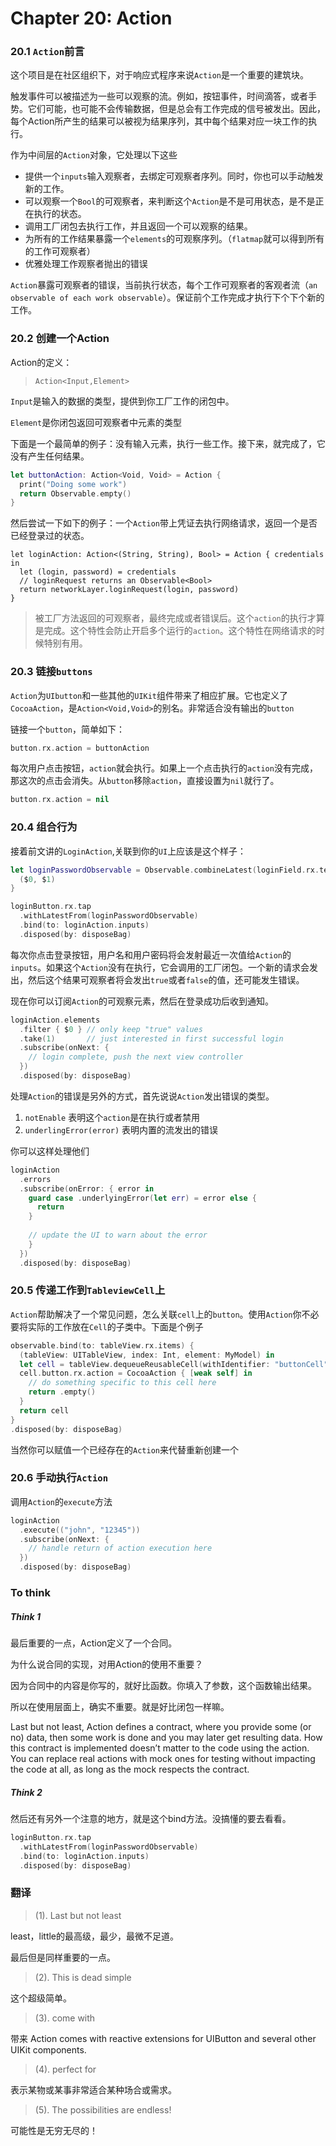# Chapter 20: Action

### 20.1 `Action`前言

这个项目是在社区组织下，对于响应式程序来说`Action`是一个重要的建筑块。

触发事件可以被描述为一些可以观察的流。例如，按钮事件，时间滴答，或者手势。它们可能，也可能不会传输数据，但是总会有工作完成的信号被发出。因此，每个Action所产生的结果可以被视为结果序列，其中每个结果对应一块工作的执行。

作为中间层的`Action`对象，它处理以下这些

- 提供一个`inputs`输入观察者，去绑定可观察者序列。同时，你也可以手动触发新的工作。
- 可以观察一个`Bool`的可观察者，来判断这个`Action`是不是可用状态，是不是正在执行的状态。
- 调用工厂闭包去执行工作，并且返回一个可以观察的结果。
- 为所有的工作结果暴露一个`elements`的可观察序列。（`flatmap`就可以得到所有的工作可观察者）
- 优雅处理工作观察者抛出的错误


`Action`暴露可观察者的错误，当前执行状态，每个工作可观察者的客观者流（`an observable of each work observable`）。保证前个工作完成才执行下个下个新的工作。


### 20.2 创建一个Action

Action的定义：


> `Action<Input,Element>`

`Input`是输入的数据的类型，提供到你工厂工作的闭包中。

`Element`是你闭包返回可观察者中元素的类型

下面是一个最简单的例子：没有输入元素，执行一些工作。接下来，就完成了，它没有产生任何结果。

```swift
let buttonAction: Action<Void, Void> = Action {
  print("Doing some work")
  return Observable.empty()
}

```


然后尝试一下如下的例子：一个`Action`带上凭证去执行网络请求，返回一个是否已经登录过的状态。

```
let loginAction: Action<(String, String), Bool> = Action { credentials in
  let (login, password) = credentials
  // loginRequest returns an Observable<Bool>
  return networkLayer.loginRequest(login, password)
}
```

> 被工厂方法返回的可观察者，最终完成或者错误后。这个`action`的执行才算是完成。这个特性会防止开启多个运行的`action`。这个特性在网络请求的时候特别有用。


### 20.3 链接`buttons`

`Action`为`UIbutton`和一些其他的`UIKit`组件带来了相应扩展。它也定义了`CocoaAction`，是`Action<Void,Void>`的别名。非常适合没有输出的`button`

链接一个`button`，简单如下：

```swift
button.rx.action = buttonAction

```
每次用户点击按钮，`action`就会执行。如果上一个点击执行的`action`没有完成，那这次的点击会消失。从`button`移除`action`，直接设置为`nil`就行了。

```swift
button.rx.action = nil

```

### 20.4 组合行为

接着前文讲的`LoginAction`,关联到你的`UI`上应该是这个样子：

```swift
let loginPasswordObservable = Observable.combineLatest(loginField.rx.text, passwordField.rx.text) {
  ($0, $1)
}

loginButton.rx.tap
  .withLatestFrom(loginPasswordObservable)
  .bind(to: loginAction.inputs)
  .disposed(by: disposeBag)
```
每次你点击登录按钮，用户名和用户密码将会发射最近一次值给`Action`的`inputs`。如果这个`Action`没有在执行，它会调用的工厂闭包。一个新的请求会发出，然后这个结果可观察者将会发出`true`或者`false`的值，还可能发生错误。

现在你可以订阅`Action`的可观察元素，然后在登录成功后收到通知。

```swift
loginAction.elements
  .filter { $0 } // only keep "true" values
  .take(1)       // just interested in first successful login
  .subscribe(onNext: {
    // login complete, push the next view controller
  })
  .disposed(by: disposeBag)
```

处理`Action`的错误是另外的方式，首先说说`Action`发出错误的类型。
1. `notEnable` 表明这个`action`是在执行或者禁用
2. `underlingError(error)` 表明内置的流发出的错误

你可以这样处理他们

```swift
loginAction
  .errors
  .subscribe(onError: { error in
    guard case .underlyingError(let err) = error else {
      return
    }
     
    // update the UI to warn about the error
    }
  })
  .disposed(by: disposeBag)

```

### 20.5 传递工作到`TableviewCell`上

`Action`帮助解决了一个常见问题，怎么关联`cell`上的`button`。使用`Action`你不必要将实际的工作放在`Cell`的子类中。下面是个例子

```swift
observable.bind(to: tableView.rx.items) {
  (tableView: UITableView, index: Int, element: MyModel) in
  let cell = tableView.dequeueReusableCell(withIdentifier: "buttonCell", for: indexPath)
  cell.button.rx.action = CocoaAction { [weak self] in
    // do something specific to this cell here
    return .empty()
  }
  return cell
}
.disposed(by: disposeBag)
```
当然你可以赋值一个已经存在的`Action`来代替重新创建一个


### 20.6 手动执行`Action`

调用`Action`的`execute`方法

```swift
loginAction
  .execute(("john", "12345"))
  .subscribe(onNext: {
    // handle return of action execution here
  })
  .disposed(by: disposeBag)

```


### To think


#####  Think 1

最后重要的一点，Action定义了一个合同。

为什么说合同的实现，对用Action的使用不重要？

因为合同中的内容是你写的，就好比函数。你填入了参数，这个函数输出结果。

所以在使用层面上，确实不重要。就是好比闭包一样嘛。

>
Last but not least, Action defines a contract,
 where you provide some (or no) data, 
 then some work is done and you may later get resulting data.
  How this contract is implemented doesn’t matter 
  to the code using the action. 
  You can replace real actions with mock ones for 
  testing without impacting the code at all, 
  as long as the mock respects the contract.


#####  Think 2

然后还有另外一个注意的地方，就是这个bind方法。没搞懂的要去看看。


```swift
loginButton.rx.tap
  .withLatestFrom(loginPasswordObservable)
  .bind(to: loginAction.inputs)
  .disposed(by: disposeBag)
```

### 翻译

> (1). Last but not least

least，little的最高级，最少，最微不足道。

最后但是同样重要的一点。


> (2). This is dead simple 

这个超级简单。

> (3). come with

带来 Action comes with reactive extensions for UIButton and several other UIKit components. 

> (4). perfect for

表示某物或某事非常适合某种场合或需求。


> (5). The possibilities are endless!

可能性是无穷无尽的！